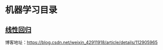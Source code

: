 # 机器学习目录



## [线性回归](https://github.com/yangxin6/mechine_learning/tree/main/ex1)

博客地址：https://blog.csdn.net/weixin_42911918/article/details/112905965